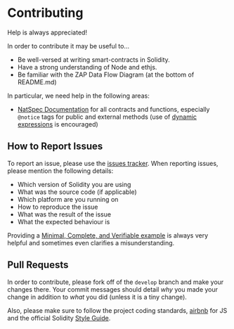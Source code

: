 # Contributing

Help is always appreciated!

In order to contribute it may be useful to... 

  * Be well-versed at writing smart-contracts in Solidity.
  * Have a strong understanding of Node and ethjs.
  * Be familiar with the ZAP Data Flow Diagram (at the bottom of README.md)

In particular, we need help in the following areas:

  * [NatSpec Documentation](https://github.com/ethereum/wiki/wiki/Ethereum-Natural-Specification-Format) 
  for all contracts and functions, especially `@notice` tags for public and external methods (use of [dynamic 
  expressions](https://github.com/ethereum/wiki/wiki/Ethereum-Natural-Specification-Format#dynamic-expressions) 
  is encouraged)
  
  
## How to Report Issues  

To report an issue, please use the
[issues tracker](https://github.com/zapproject/ZapContracts/issues). When
reporting issues, please mention the following details:

* Which version of Solidity you are using
* What was the source code (if applicable)
* Which platform are you running on
* How to reproduce the issue
* What was the result of the issue
* What the expected behaviour is

Providing a [Minimal, Complete, and Verifiable example](https://stackoverflow.com/help/mcve) 
is always very helpful and sometimes even clarifies a misunderstanding.

## Pull Requests

In order to contribute, please fork off of the ``develop`` branch and make your
changes there. Your commit messages should detail *why* you made your change
in addition to *what* you did (unless it is a tiny change).

Also, please make sure to follow the project coding standards, [airbnb](https://github.com/airbnb/javascript) 
for JS and the official Solidity [Style Guide](http://solidity.readthedocs.io/en/develop/style-guide.html).
